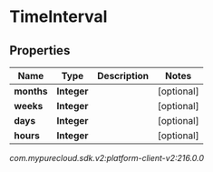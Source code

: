 # TimeInterval


## Properties

| Name | Type | Description | Notes |
| ------------ | ------------- | ------------- | ------------- |
| **months** | **Integer** |  |  [optional] |
| **weeks** | **Integer** |  |  [optional] |
| **days** | **Integer** |  |  [optional] |
| **hours** | **Integer** |  |  [optional] |




_com.mypurecloud.sdk.v2:platform-client-v2:216.0.0_
